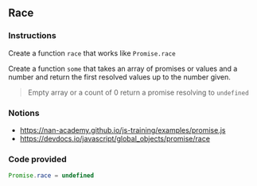 ## Race

### Instructions

Create a function `race` that works like `Promise.race`

Create a function `some` that takes an array of promises or values
and a number and return the first resolved values up to the number given.
> Empty array or a count of 0 return a promise resolving to `undefined`


### Notions

- https://nan-academy.github.io/js-training/examples/promise.js
- https://devdocs.io/javascript/global_objects/promise/race


### Code provided
```js
Promise.race = undefined
```

